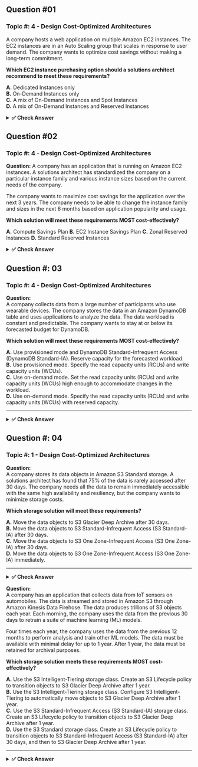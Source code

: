 ## Question #01  
### Topic #: 4 - Design Cost-Optimized Architectures

A company hosts a web application on multiple Amazon EC2 instances. The EC2 instances are in an Auto Scaling group that scales in response to user demand. The company wants to optimize cost savings without making a long-term commitment.

**Which EC2 instance purchasing option should a solutions architect recommend to meet these requirements?**

**A.** Dedicated Instances only  
**B.** On-Demand Instances only  
**C.** A mix of On-Demand Instances and Spot Instances  
**D.** A mix of On-Demand Instances and Reserved Instances  

<details>
<summary><strong>✅ Check Answer</strong></summary>

**Correct Answer: C. A mix of On-Demand Instances and Spot Instances**

**Explanation:**  
- **Spot Instances** offer significant cost savings (up to 90%) and are ideal for stateless, flexible, or fault-tolerant workloads.  
- **On-Demand Instances** provide reliability and are used for the baseline needs.  
- This mix allows the application to remain cost-efficient and scalable without committing to long-term contracts like Reserved Instances.

### 📚 Reference (Official AWS Documentation):
- [Auto Scaling Groups with Multiple Instance Types and Purchase Options – AWS Docs](https://docs.aws.amazon.com/autoscaling/ec2/userguide/ec2-auto-scaling-mixed-instances-groups.html)
- [Amazon EC2 Instance Purchasing Options – AWS Docs](https://docs.aws.amazon.com/AWSEC2/latest/UserGuide/instance-purchasing-options.html)

</details>

## Question #02  
### Topic #: 4 - Design Cost-Optimized Architectures

**Question:** 
 A company has an application that is running on Amazon EC2 instances. A solutions architect has standardized the company on a particular instance family and various instance sizes based on the current needs of the company.

The company wants to maximize cost savings for the application over the next 3 years. The company needs to be able to change the instance family and sizes in the next 6 months based on application popularity and usage.

**Which solution will meet these requirements MOST cost-effectively?**

**A.** Compute Savings Plan
**B.** EC2 Instance Savings Plan
**C.** Zonal Reserved Instances
**D.** Standard Reserved Instances

<details>
<summary><strong>✅ Check Answer</strong></summary>

**✅ Correct Answer: A. Compute Savings Plan**

### ✔ Why Compute Savings Plan?

| Requirement                              | Benefit with Compute Savings Plan |
|------------------------------------------|-----------------------------------|
| Maximize cost savings                    | Up to **66% discount** vs On-Demand pricing |
| Flexibility across instance families     | Applies to **any instance family**, size, OS, or region |
| Anticipating usage pattern changes       | Ideal for unpredictable workloads |
| Lower management overhead                | No manual reservations or tracking needed |

## ❌ Why not the other options?

- **B. EC2 Instance Savings Plan**
  - Locked to a specific **instance family** within a region.
  - Less flexible than Compute Savings Plan.

- **C. Zonal Reserved Instances**
  - Tied to a specific **Availability Zone**.
  - No flexibility to change instance types or zones.

- **D. Standard Reserved Instances**
  - Locked to specific **instance types and configurations**.
  - Most cost-effective only when workloads are very stable and predictable.

---

Let me know if you'd like this saved as a file or want to add a table of contents, diagrams, or more examples!

### 🔗 References:

- AWS Docs – [Amazon S3 File Gateway](https://docs.aws.amazon.com/filegateway/latest/filefsxw/what-is-file-gateway.html)  

</details>

## Question #: 03
### Topic #: 4 - Design Cost-Optimized Architectures

**Question:**  
A company collects data from a large number of participants who use wearable devices. The company stores the data in an Amazon DynamoDB table and uses applications to analyze the data. The data workload is constant and predictable. The company wants to stay at or below its forecasted budget for DynamoDB.

**Which solution will meet these requirements MOST cost-effectively?**

**A.** Use provisioned mode and DynamoDB Standard-Infrequent Access (DynamoDB Standard-IA). Reserve capacity for the forecasted workload.  
**B.** Use provisioned mode. Specify the read capacity units (RCUs) and write capacity units (WCUs).  
**C.** Use on-demand mode. Set the read capacity units (RCUs) and write capacity units (WCUs) high enough to accommodate changes in the workload.  
**D.** Use on-demand mode. Specify the read capacity units (RCUs) and write capacity units (WCUs) with reserved capacity.

---

<details>
<summary><strong>✅ Check Answer</strong></summary>

---

### ✅ Correct Answer: **B. Use provisioned mode. Specify the read capacity units (RCUs) and write capacity units (WCUs).**

---

### 📘 Explanation:

Since the company’s workload is **constant and predictable**, the most **cost-effective** approach is to use **provisioned mode**. In this mode, you can manually define the required RCUs and WCUs to match the expected usage. This allows tighter control over costs and avoids overprovisioning.

#### ✅ Why Option B is Correct:
- **Provisioned mode** fits **predictable workloads**, offering the ability to reserve just enough capacity.
- Avoids the overhead of on-demand costs.
- Allows the company to **stay within budget** by avoiding unnecessary scaling or unpredictable usage charges.

#### 🚫 Why not the others?

- **A.** Incorrect: DynamoDB Standard-IA is meant for **infrequently accessed** data, but the data here is **frequently accessed**, so this storage class is not appropriate.
- **C.** Incorrect: On-demand mode auto-scales, which is better for unpredictable workloads, and may be **more costly** for consistent workloads.
- **D.** Incorrect: On-demand mode does **not** allow manual specification of RCUs/WCUs or use reserved capacity, so the suggestion is technically invalid.

---

### 🔗 References:

- AWS Docs – [DynamoDB Read/Write Capacity Modes](https://docs.aws.amazon.com/amazondynamodb/latest/developerguide/HowItWorks.ReadWriteCapacityMode.html)  
- AWS Docs – [DynamoDB Table Classes](https://docs.aws.amazon.com/amazondynamodb/latest/developerguide/table-class.html)  
</details>

## Question #: 04
### Topic #: 1 - Design Cost-Optimized Architectures

**Question:**  
A company stores its data objects in Amazon S3 Standard storage. A solutions architect has found that 75% of the data is rarely accessed after 30 days. The company needs all the data to remain immediately accessible with the same high availability and resiliency, but the company wants to minimize storage costs.

**Which storage solution will meet these requirements?**

**A.** Move the data objects to S3 Glacier Deep Archive after 30 days.  
**B.** Move the data objects to S3 Standard-Infrequent Access (S3 Standard-IA) after 30 days.  
**C.** Move the data objects to S3 One Zone-Infrequent Access (S3 One Zone-IA) after 30 days.  
**D.** Move the data objects to S3 One Zone-Infrequent Access (S3 One Zone-IA) immediately.

---
<details>
<summary><strong>✅ Check Answer</strong></summary>
---
### ✅ Correct Answer: **B. Move the data objects to S3 Standard-Infrequent Access (S3 Standard-IA) after 30 days.**

---

### 📘 Explanation:

#### ✅ Why Option B is Correct:
- **S3 Standard-IA** is designed for data that is **accessed less frequently but must be immediately accessible** when needed.
- It offers the **same high durability and availability** as S3 Standard, but at a **lower cost** for storage and a slightly higher cost for retrieval.
- Perfect for **rarely accessed data** that still needs **high resiliency and immediate access** — exactly matching the use case described.
- You can automate this using **S3 Lifecycle policies** to transition data to Standard-IA after 30 days.

#### 🚫 Why not the others?

- **A.** S3 Glacier Deep Archive is for **archival** storage. Data is **not immediately accessible** — retrieval takes hours.
- **C. & D.** S3 One Zone-IA is cheaper but stores data in **only one Availability Zone**, which does **not meet high availability or resiliency** requirements.

---

### 🔗 References:

- AWS Documentation – [S3 Storage Classes](https://aws.amazon.com/s3/storage-classes/)
- AWS Docs – [S3 Lifecycle Configuration](https://docs.aws.amazon.com/AmazonS3/latest/userguide/lifecycle-configuration-examples.html)
- ExamTopics Discussion - (https://www.examtopics.com/discussions/amazon/view/100229-exam-aws-certified-solutions-architect-associate-saa-c03/)

</details>

**Question:**  
A company has an application that collects data from IoT sensors on automobiles. The data is streamed and stored in Amazon S3 through Amazon Kinesis Data Firehose. The data produces trillions of S3 objects each year. Each morning, the company uses the data from the previous 30 days to retrain a suite of machine learning (ML) models.

Four times each year, the company uses the data from the previous 12 months to perform analysis and train other ML models. The data must be available with minimal delay for up to 1 year. After 1 year, the data must be retained for archival purposes.

**Which storage solution meets these requirements MOST cost-effectively?**

**A.** Use the S3 Intelligent-Tiering storage class. Create an S3 Lifecycle policy to transition objects to S3 Glacier Deep Archive after 1 year.  
**B.** Use the S3 Intelligent-Tiering storage class. Configure S3 Intelligent-Tiering to automatically move objects to S3 Glacier Deep Archive after 1 year.  
**C.** Use the S3 Standard-Infrequent Access (S3 Standard-IA) storage class. Create an S3 Lifecycle policy to transition objects to S3 Glacier Deep Archive after 1 year.  
**D.** Use the S3 Standard storage class. Create an S3 Lifecycle policy to transition objects to S3 Standard-Infrequent Access (S3 Standard-IA) after 30 days, and then to S3 Glacier Deep Archive after 1 year.

---

<details>
<summary><strong>✅ Check Answer</strong></summary>

---

### ✅ Correct Answer:  
**D. Use the S3 Standard storage class. Create an S3 Lifecycle policy to transition objects to S3 Standard-Infrequent Access (S3 Standard-IA) after 30 days, and then to S3 Glacier Deep Archive after 1 year.**

---

### 📘 Explanation:

#### ✅ Why D is Correct:
- **S3 Standard** supports frequent access in the first 30 days (daily ML training).
- **S3 Standard-IA** is ideal after 30 days (quarterly model training).
- **S3 Glacier Deep Archive** provides the **lowest-cost** long-term archival storage.
- Lifecycle policies **automate transitions** with minimal operational overhead.

#### 🚫 Why the other options are incorrect:

- **A & B:** S3 Intelligent-Tiering incurs **monitoring charges**, which is unnecessary here since the access pattern is **predictable**.
- **C:** Using S3 Standard-IA from the start doesn't make sense because the data is actively used in the first 30 days.

---

### 🔗 References:
- [Amazon S3 Storage Classes](https://docs.aws.amazon.com/AmazonS3/latest/userguide/storage-class-intro.html)  
- [S3 Lifecycle Configuration](https://docs.aws.amazon.com/AmazonS3/latest/userguide/lifecycle-configuration-examples.html)

</details>